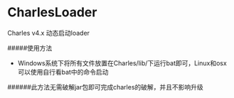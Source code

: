 # CharlesLoader
Charles v4.x 动态启动loader

#####使用方法
* Windows系统下将所有文件放置在Charles/lib/下运行bat即可，Linux和osx可以使用自行看bat中的命令启动

######此方法无需破解jar包即可完成charles的破解，并且不影响升级
